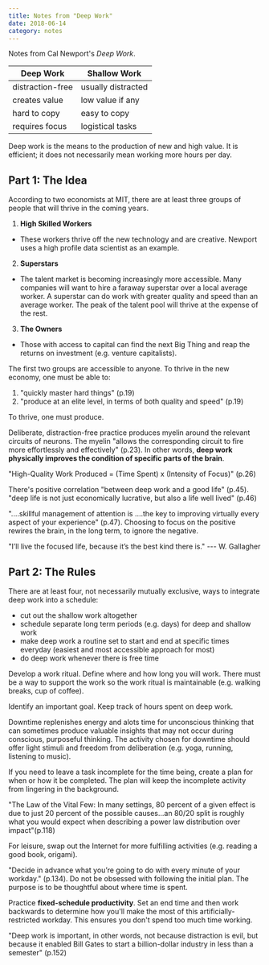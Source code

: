 ```yaml
---
title: Notes from "Deep Work"
date: 2018-06-14
category: notes
---
```


Notes from Cal Newport's _Deep Work_.

| Deep Work        | Shallow Work       |
| ---------------- | ------------------ |
| distraction-free | usually distracted |
| creates value    | low value if any   |
| hard to copy     | easy to copy       |
| requires focus   | logistical tasks   |

Deep work is the means to the production of new and high value. It is efficient; it does not necessarily mean working more hours per day.

## Part 1: The Idea

According to two economists at MIT, there are at least three groups of people that will thrive in the coming years.

1. **High Skilled Workers**

- These workers thrive off the new technology and are creative. Newport uses a high profile data scientist as an example.

2. **Superstars**

- The talent market is becoming increasingly more accessible. Many companies will want to hire a faraway superstar over a local average worker. A superstar can do work with greater quality and speed than an average worker. The peak of the talent pool will thrive at the expense of the rest.

3. **The Owners**

- Those with access to capital can find the next Big Thing and reap the returns on investment (e.g. venture capitalists).

The first two groups are accessible to anyone. To thrive in the new economy, one must be able to:

1. "quickly master hard things" (p.19)
2. "produce at an elite level, in terms of both quality and speed" (p.19)

To thrive, one must produce.

Deliberate, distraction-free practice produces myelin around the relevant circuits of neurons. The myelin "allows the corresponding circuit to fire more effortlessly and effectively" (p.23). In other words, **deep work physically improves the condition of specific parts of the brain**.

"High-Quality Work Produced = (Time Spent) x (Intensity of Focus)" (p.26)

There's positive correlation "between deep work and a good life" (p.45). "deep life is not just economically lucrative, but also a life well lived" (p.46)

"....skillful management of attention is ....the key to improving virtually every aspect of your experience" (p.47). Choosing to focus on the positive rewires the brain, in the long term, to ignore the negative.

"I’ll live the focused life, because it’s the best kind there is." --- W. Gallagher

## Part 2: The Rules

There are at least four, not necessarily mutually exclusive, ways to integrate deep work into a schedule:

- cut out the shallow work altogether
- schedule separate long term periods (e.g. days) for deep and shallow work
- make deep work a routine set to start and end at specific times everyday (easiest and most accessible approach for most)
- do deep work whenever there is free time

Develop a work ritual. Define where and how long you will work. There must be a way to support the work so the work ritual is maintainable (e.g. walking breaks, cup of coffee).

Identify an important goal. Keep track of hours spent on deep work.

Downtime replenishes energy and alots time for unconscious thinking that can sometimes produce valuable insights that may not occur during conscious, purposeful thinking. The activity chosen for downtime should offer light stimuli and freedom from deliberation (e.g. yoga, running, listening to music).

If you need to leave a task incomplete for the time being, create a plan for when or how it be completed. The plan will keep the incomplete activity from lingering in the background.

"The Law of the Vital Few: In many settings, 80 percent of a given effect is due to just 20 percent of the possible causes...an 80/20 split is roughly what you would expect when describing a power law distribution over impact"(p.118)

For leisure, swap out the Internet for more fulfilling activities (e.g. reading a good book, origami).

"Decide in advance what you’re going to do with every minute of your workday." (p.134). Do not be obsessed with following the initial plan. The purpose is to be thoughtful about where time is spent.

Practice **fixed-schedule productivity**. Set an end time and then work backwards to determine how you'll make the most of this artificially-restricted workday. This ensures you don't spend too much time working.

"Deep work is important, in other words, not because distraction is evil, but because it enabled Bill Gates to start a billion-dollar industry in less than a semester" (p.152)
